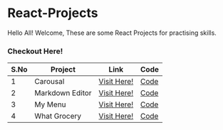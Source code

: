 # React-Projects

Hello All! Welcome, These are some React Projects for practising skills.

### Checkout Here!

| S.No | Project | Link | Code |
| - | -------- | ------- | --- |
| 1 | Carousal  | [Visit Here!](https://carousal-project.netlify.app/) | [Code](https://github.com/t2e0j0a4/React-Projects/tree/main/Carousal) |
| 2 | Markdown Editor | [Visit Here!](https://markdowneditor-project.netlify.app/) | [Code](https://github.com/t2e0j0a4/React-Projects/tree/main/Markdown%20Editor) |
| 3 | My Menu    | [Visit Here!](https://mymenu-project.netlify.app/) | [Code](https://github.com/t2e0j0a4/React-Projects/tree/main/My%20Menu) |
| 4 | What Grocery | [Visit Here!](https://whatgrocery-project.netlify.app/) | [Code](https://github.com/t2e0j0a4/React-Projects/tree/main/What%20Grocery) |
